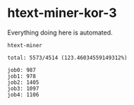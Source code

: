 # htext-miner-kor-3

Everything doing here is automated.

```
htext-miner

total: 5573/4514 (123.46034559149312%)

job0: 987
job1: 978
job2: 1405
job3: 1097
job4: 1106
```